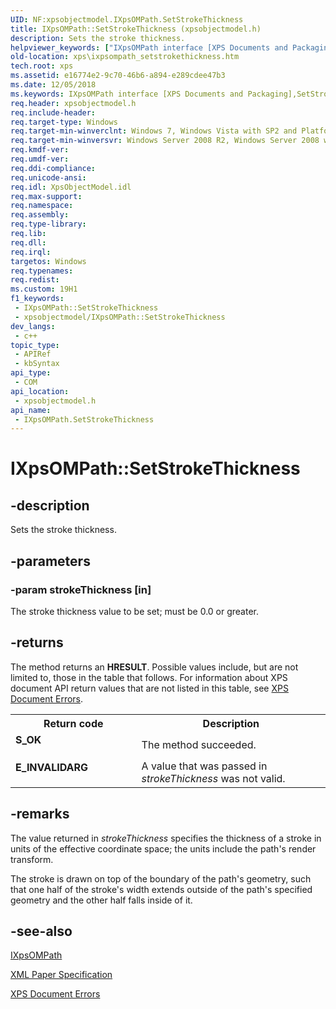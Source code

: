 ```yaml
---
UID: NF:xpsobjectmodel.IXpsOMPath.SetStrokeThickness
title: IXpsOMPath::SetStrokeThickness (xpsobjectmodel.h)
description: Sets the stroke thickness.
helpviewer_keywords: ["IXpsOMPath interface [XPS Documents and Packaging]","SetStrokeThickness method","IXpsOMPath.SetStrokeThickness","IXpsOMPath::SetStrokeThickness","SetStrokeThickness","SetStrokeThickness method [XPS Documents and Packaging]","SetStrokeThickness method [XPS Documents and Packaging]","IXpsOMPath interface","xps.ixpsompath_setstrokethickness","xpsobjectmodel/IXpsOMPath::SetStrokeThickness"]
old-location: xps\ixpsompath_setstrokethickness.htm
tech.root: xps
ms.assetid: e16774e2-9c70-46b6-a894-e289cdee47b3
ms.date: 12/05/2018
ms.keywords: IXpsOMPath interface [XPS Documents and Packaging],SetStrokeThickness method, IXpsOMPath.SetStrokeThickness, IXpsOMPath::SetStrokeThickness, SetStrokeThickness, SetStrokeThickness method [XPS Documents and Packaging], SetStrokeThickness method [XPS Documents and Packaging],IXpsOMPath interface, xps.ixpsompath_setstrokethickness, xpsobjectmodel/IXpsOMPath::SetStrokeThickness
req.header: xpsobjectmodel.h
req.include-header: 
req.target-type: Windows
req.target-min-winverclnt: Windows 7, Windows Vista with SP2 and Platform Update for Windows Vista [desktop apps \| UWP apps]
req.target-min-winversvr: Windows Server 2008 R2, Windows Server 2008 with SP2 and Platform Update for Windows Server 2008 [desktop apps \| UWP apps]
req.kmdf-ver: 
req.umdf-ver: 
req.ddi-compliance: 
req.unicode-ansi: 
req.idl: XpsObjectModel.idl
req.max-support: 
req.namespace: 
req.assembly: 
req.type-library: 
req.lib: 
req.dll: 
req.irql: 
targetos: Windows
req.typenames: 
req.redist: 
ms.custom: 19H1
f1_keywords:
 - IXpsOMPath::SetStrokeThickness
 - xpsobjectmodel/IXpsOMPath::SetStrokeThickness
dev_langs:
 - c++
topic_type:
 - APIRef
 - kbSyntax
api_type:
 - COM
api_location:
 - xpsobjectmodel.h
api_name:
 - IXpsOMPath.SetStrokeThickness
---
```


# IXpsOMPath::SetStrokeThickness


## -description

Sets the stroke thickness.

## -parameters

### -param strokeThickness [in]

The stroke thickness value to be set; must be 0.0 or greater.

## -returns

The method returns an <b>HRESULT</b>. Possible values include, but are not limited to, those in the table that follows. For information about  XPS document API return values that are not listed in this table, see <a href="/previous-versions/windows/desktop/dd372955(v=vs.85)">XPS Document Errors</a>.

<table>
<tr>
<th>Return code</th>
<th>Description</th>
</tr>
<tr>
<td width="40%">
<dl>
<dt><b>S_OK</b></dt>
</dl>
</td>
<td width="60%">
The method succeeded.

</td>
</tr>
<tr>
<td width="40%">
<dl>
<dt><b>E_INVALIDARG</b></dt>
</dl>
</td>
<td width="60%">
A value that was passed in <i>strokeThickness</i> was not valid.

</td>
</tr>
</table>

## -remarks

The value returned in <i>strokeThickness</i> specifies  the thickness of a stroke in units of the effective coordinate space; the units include the path's render transform.

The stroke is drawn on top of the boundary of the path's geometry, such that one half of the stroke's width extends outside of the path's specified geometry  and the other half falls inside of it.

## -see-also

<a href="/windows/desktop/api/xpsobjectmodel/nn-xpsobjectmodel-ixpsompath">IXpsOMPath</a>



<a href="https://en.wikipedia.org/wiki/Open_XML_Paper_Specification">XML Paper Specification</a>



<a href="/previous-versions/windows/desktop/dd372955(v=vs.85)">XPS Document Errors</a>